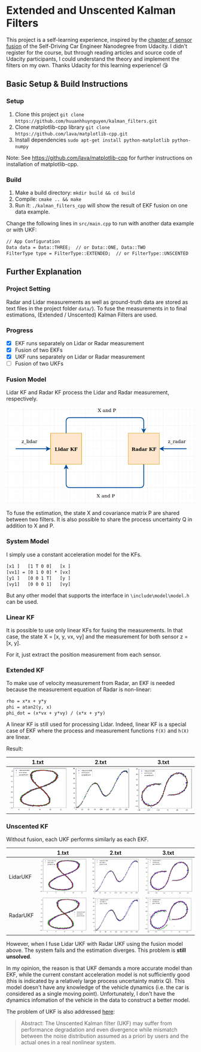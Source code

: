 # Extended and Unscented Kalman Filters

This project is a self-learning experience, inspired by the
[chapter of sensor fusion](https://www.udacity.com/course/self-driving-car-engineer-nanodegree--nd013) 
of the Self-Driving Car Engineer Nanodegree from Udacity.
I didn't register for the course, but through reading articles and source code
of Udacity participants, I could understand the theory and implement the filters 
on my own. Thanks Udacity for this learning experience! :kissing_heart:

## Basic Setup & Build Instructions

### Setup
1. Clone this project `git clone https://github.com/huuanhhuynguyen/kalman_filters.git`
2. Clone matplotlib-cpp library `git clone https://github.com/lava/matplotlib-cpp.git`
3. Install dependencies `sudo apt-get install python-matplotlib python-numpy`

Note: See https://github.com/lava/matplotlib-cpp for further instructions on installation of matplotlib-cpp.

### Build
1. Make a build directory: `mkdir build && cd build`
2. Compile: `cmake .. && make`
3. Run it: `./kalman_filters_cpp` will show the result of EKF fusion on one data example.

Change the following lines in `src/main.cpp` to run with another data example 
or with UKF:
```
// App Configuration
Data data = Data::THREE;  // or Data::ONE, Data::TWO
FilterType type = FilterType::EXTENDED;  // or FilterType::UNSCENTED
```

## Further Explanation

### Project Setting

Radar and Lidar measurements as well as ground-truth data are stored as text files 
in the project folder `data/`). To fuse the measurements in to final estimations,
(Extended / Unscented) Kalman Filters are used.

### Progress

- [x] EKF runs separately on Lidar or Radar measurement
- [x] Fusion of two EKFs
- [x] UKF runs separately on Lidar or Radar measurement
- [ ] Fusion of two UKFs

### Fusion Model

Lidar KF and Radar KF process the Lidar and Radar measurement, respectively.

![Fusion Model](out/fusion.png)

To fuse the estimation, the state X and covariance matrix P are shared between 
two filters. It is also possible to share the process uncertainty Q in addition 
to X and P.

### System Model

I simply use a constant acceleration model for the KFs.
```
[x1 ]   [1 T 0 0]   [x ]
[vx1] = [0 1 0 0] * [vx]
[y1 ]   [0 0 1 T]   [y ]
[vy1]   [0 0 0 1]   [vy]
```
But any other model that supports the interface in `\include\model\model.h` can be used.

### Linear KF

It is possible to use only linear KFs for fusing the measurements. In that case,
the state X = [x, y, vx, vy] and the measurement for both sensor z = [x, y].

For it, just extract the position measurement from each sensor.

### Extended KF

To make use of velocity measurement from Radar, an EKF is needed because the 
measurement equation of Radar is non-linear:
```
rho = x*x + y*y
phi = atan2(y, x)
phi_dot = (x*vx + y*vy) / (x*x + y*y)
```

A linear KF is still used for processing Lidar. Indeed, linear KF is a special case
of EKF where the process and measurement functions `f(X)` and `h(X)` are linear.

Result:

| 1.txt | 2.txt | 3.txt |
| --- | --- | --- |
| ![1](out/ekf_fusion_1.png) | ![2](out/ekf_fusion_2.png) | ![3](out/ekf_fusion_3.png)|

### Unscented KF

Without fusion, each UKF performs similarly as each EKF.

|          | 1.txt | 2.txt | 3.txt |
| ---      | ---- | --- | --- |
| LidarUKF | ![1](out/ukf_laser_1.png) | ![2](out/ukf_laser_2.png) | ![3](out/ukf_laser_3.png)|
| RadarUKF | ![1](out/ukf_radar_1.png) | ![2](out/ukf_radar_2.png) | ![3](out/ukf_radar_3.png)|

However, when I fuse Lidar UKF with Radar UKF using the fusion model above. The 
system fails and the estimation diverges. This problem is **still unsolved**.

In my opinion, the reason is that UKF demands a more accurate model than EKF, while
the current constant acceleration model is not sufficiently good (this is indicated
by a relatively large process uncertainty matrix Q). This model doesn't have any 
knowledge of the vehicle dynamics (i.e. the car is considered as a single moving point). 
Unfortunately, I don't have the dynamics infomation of the vehicle in the data 
to construct a better model.

The problem of UKF is also addressed
[here](https://www.semanticscholar.org/paper/A-Robust-Adaptive-Unscented-Kalman-Filter-for-with-Zheng-Fu/d89165e037fd75bb24ef7a442ead7ec23b312460):
> Abstract: The Unscented Kalman filter (UKF) may suffer from performance degradation
> and even divergence while mismatch between the noise distribution assumed as a
> priori by users and the actual ones in a real nonlinear system.

 

